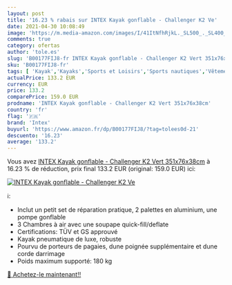 ```yaml
---
layout: post
title: '16.23 % rabais sur INTEX Kayak gonflable - Challenger K2 Ve'
date: 2021-04-30 10:08:49
image: 'https://m.media-amazon.com/images/I/41ItNfhRjkL._SL500_._SL400_.jpg'
comments: true
category: ofertas
author: 'tole.es'
slug: 'B00177FIJ8-fr INTEX Kayak gonflable - Challenger K2 Vert 351x76x38cm'
sku: 'B00177FIJ8-fr'
tags: [ 'Kayak','Kayaks','Sports et Loisirs','Sports nautiques','Vêtements et équipement de sport','intex', ]
actualPrice: 133.2 EUR
currency: EUR
price: 133.2
comparePrice: 159.0 EUR
prodname: 'INTEX Kayak gonflable - Challenger K2 Vert 351x76x38cm'
country: 'fr'
flag: '🇫🇷'
brand: 'Intex'
buyurl: 'https://www.amazon.fr/dp/B00177FIJ8/?tag=tolees0d-21'
descuento: '16.23'
average: '133.2'
---
```


Vous avez [INTEX Kayak gonflable - Challenger K2 Vert 351x76x38cm](https://www.amazon.fr/dp/B00177FIJ8/?tag=tolees0d-21)  à  16.23 % de réduction, prix final  133.2 EUR (original: 159.0 EUR) ici:

[![INTEX Kayak gonflable - Challenger K2 Ve](https://m.media-amazon.com/images/I/41ItNfhRjkL._SL500_._SL400_.jpg)](https://www.amazon.fr/dp/B00177FIJ8/?tag=tolees0d-21)

ℹ️:

- Inclut un petit set de réparation pratique, 2 palettes en aluminium, une pompe gonflable
- 3 Chambres à air avec une soupape quick-fill/deflate
- Certifications: TÜV et GS approuvé
- Kayak pneumatique de luxe, robuste
- Pourvu de porteurs de pagaies, dune poignée supplémentaire et dune corde darrimage
- Poids maximum supporté: 180 kg

[🛒 Achetez-le maintenant!!](https://www.amazon.fr/dp/B00177FIJ8/?tag=tolees0d-21)
